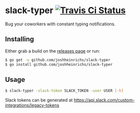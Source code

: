 # slack-typer [![Travis Ci Status](https://travis-ci.org/joshheinrichs/slack-typer.svg?branch=master)](https://travis-ci.org/joshheinrichs/slack-typer)
Bug your coworkers with constant typing notifications.

## Installing 

Either grab a build on the [releases page](https://github.com/joshheinrichs/slack-typer/releases) or run:

```bash
$ go get -u github.com/joshheinrichs/slack-typer
$ go install github.com/joshheinrichs/slack-typer
```

## Usage

```bash
$ slack-typer -slack-token SLACK_TOKEN -user USER [-h]
```

Slack tokens can be generated at https://api.slack.com/custom-integrations/legacy-tokens
